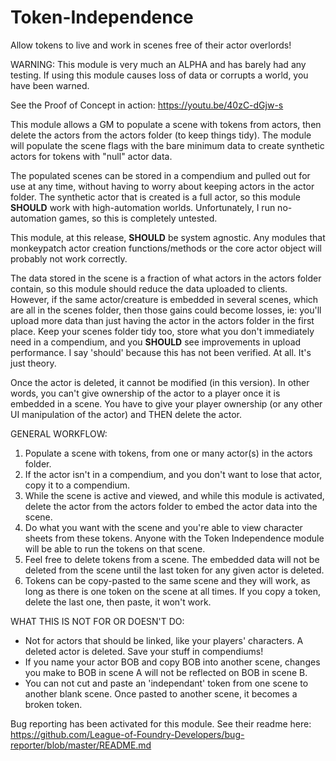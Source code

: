 # Token-Independence
Allow tokens to live and work in scenes free of their actor overlords!

WARNING: This module is very much an ALPHA and has barely had any testing.  If using this module causes loss of data or corrupts a world, you have been warned.

See the Proof of Concept in action:
https://youtu.be/40zC-dGjw-s

This module allows a GM to populate a scene with tokens from actors, then delete the actors from the actors folder (to keep things tidy).  The module will populate the scene flags with the bare minimum data to create synthetic actors for tokens with "null" actor data.

The populated scenes can be stored in a compendium and pulled out for use at any time, without having to worry about keeping actors in the actor folder.  The synthetic actor that is created is a full actor, so this module **SHOULD** work with high-automation worlds.  Unfortunately, I run no-automation games, so this is completely untested.

This module, at this release,  **SHOULD** be system agnostic.  Any modules that monkeypatch actor creation functions/methods or the core actor object will probably not work correctly.

The data stored in the scene is a fraction of what actors in the actors folder contain, so this module should reduce the data uploaded to clients.  However, if the same actor/creature is embedded in several scenes, which are all in the scenes folder, then those gains could become losses, ie: you'll upload more data than just having the actor in the actors folder in the first place.  Keep your scenes folder tidy too, store what you don't immediately need in a compendium, and you **SHOULD** see improvements in upload performance.  I say 'should' because this has not been verified.  At all. It's just theory.

Once the actor is deleted, it cannot be modified (in this version).  In other words, you can't give ownership of the actor to a player once it is embedded in a scene.  You have to give your player ownership (or any other UI manipulation of the actor) and THEN delete the actor.

GENERAL WORKFLOW:
1) Populate a scene with tokens, from one or many actor(s) in the actors folder.
2) If the actor isn't in a compendium, and you don't want to lose that actor, copy it to a compendium.
3) While the scene is active and viewed, and while this module is activated, delete the actor from the actors folder to embed the actor data into the scene.
4) Do what you want with the scene and you're able to view character sheets from these tokens.  Anyone with the Token Independence module will be able to run the tokens on that scene.
5) Feel free to delete tokens from a scene.  The embedded data will not be deleted from the scene until the last token for any given actor is deleted.
6) Tokens can be copy-pasted to the same scene and they will work, as long as there is one token on the scene at all times.  If you copy a token, delete the last one, then paste, it won't work.

WHAT THIS IS NOT FOR OR DOESN'T DO:
- Not for actors that should be linked, like your players' characters.  A deleted actor is deleted.  Save your stuff in compendiums!
- If you name your actor BOB and copy BOB into another scene, changes you make to BOB in scene A will not be reflected on BOB in scene B.
- You can not cut and paste an 'independant' token from one scene to another blank scene.  Once pasted to another scene, it becomes a broken token.

Bug reporting has been activated for this module.  See their readme here:  https://github.com/League-of-Foundry-Developers/bug-reporter/blob/master/README.md

